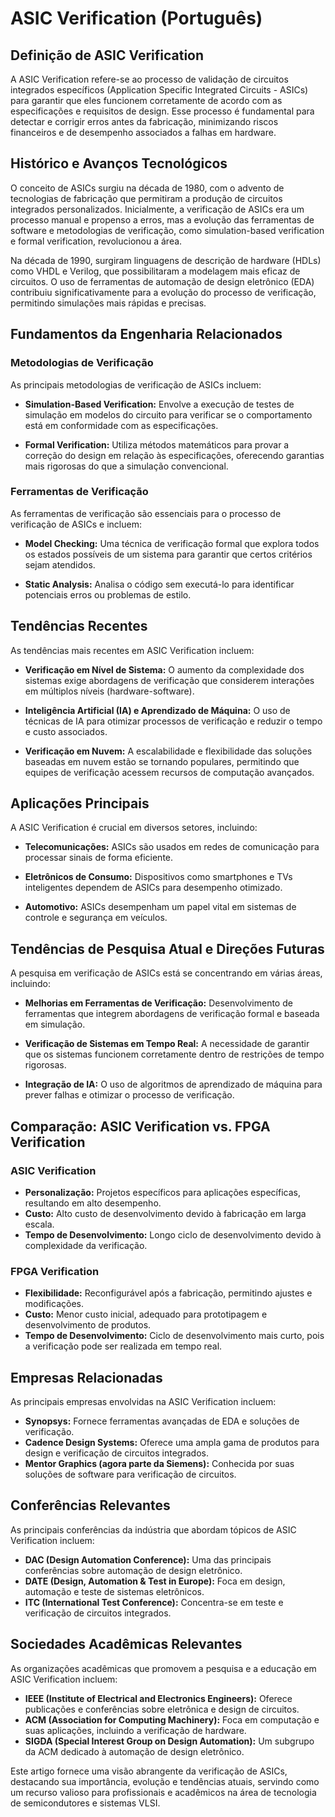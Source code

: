 # ASIC Verification (Português)

## Definição de ASIC Verification

A ASIC Verification refere-se ao processo de validação de circuitos integrados específicos (Application Specific Integrated Circuits - ASICs) para garantir que eles funcionem corretamente de acordo com as especificações e requisitos de design. Esse processo é fundamental para detectar e corrigir erros antes da fabricação, minimizando riscos financeiros e de desempenho associados a falhas em hardware.

## Histórico e Avanços Tecnológicos

O conceito de ASICs surgiu na década de 1980, com o advento de tecnologias de fabricação que permitiram a produção de circuitos integrados personalizados. Inicialmente, a verificação de ASICs era um processo manual e propenso a erros, mas a evolução das ferramentas de software e metodologias de verificação, como simulation-based verification e formal verification, revolucionou a área.

Na década de 1990, surgiram linguagens de descrição de hardware (HDLs) como VHDL e Verilog, que possibilitaram a modelagem mais eficaz de circuitos. O uso de ferramentas de automação de design eletrônico (EDA) contribuiu significativamente para a evolução do processo de verificação, permitindo simulações mais rápidas e precisas.

## Fundamentos da Engenharia Relacionados

### Metodologias de Verificação

As principais metodologias de verificação de ASICs incluem:

- **Simulation-Based Verification:** Envolve a execução de testes de simulação em modelos do circuito para verificar se o comportamento está em conformidade com as especificações.
  
- **Formal Verification:** Utiliza métodos matemáticos para provar a correção do design em relação às especificações, oferecendo garantias mais rigorosas do que a simulação convencional.

### Ferramentas de Verificação

As ferramentas de verificação são essenciais para o processo de verificação de ASICs e incluem:

- **Model Checking:** Uma técnica de verificação formal que explora todos os estados possíveis de um sistema para garantir que certos critérios sejam atendidos.

- **Static Analysis:** Analisa o código sem executá-lo para identificar potenciais erros ou problemas de estilo.

## Tendências Recentes

As tendências mais recentes em ASIC Verification incluem:

- **Verificação em Nível de Sistema:** O aumento da complexidade dos sistemas exige abordagens de verificação que considerem interações em múltiplos níveis (hardware-software).

- **Inteligência Artificial (IA) e Aprendizado de Máquina:** O uso de técnicas de IA para otimizar processos de verificação e reduzir o tempo e custo associados.

- **Verificação em Nuvem:** A escalabilidade e flexibilidade das soluções baseadas em nuvem estão se tornando populares, permitindo que equipes de verificação acessem recursos de computação avançados.

## Aplicações Principais

A ASIC Verification é crucial em diversos setores, incluindo:

- **Telecomunicações:** ASICs são usados em redes de comunicação para processar sinais de forma eficiente.
  
- **Eletrônicos de Consumo:** Dispositivos como smartphones e TVs inteligentes dependem de ASICs para desempenho otimizado.

- **Automotivo:** ASICs desempenham um papel vital em sistemas de controle e segurança em veículos.

## Tendências de Pesquisa Atual e Direções Futuras

A pesquisa em verificação de ASICs está se concentrando em várias áreas, incluindo:

- **Melhorias em Ferramentas de Verificação:** Desenvolvimento de ferramentas que integrem abordagens de verificação formal e baseada em simulação.

- **Verificação de Sistemas em Tempo Real:** A necessidade de garantir que os sistemas funcionem corretamente dentro de restrições de tempo rigorosas.

- **Integração de IA:** O uso de algoritmos de aprendizado de máquina para prever falhas e otimizar o processo de verificação.

## Comparação: ASIC Verification vs. FPGA Verification

### ASIC Verification

- **Personalização:** Projetos específicos para aplicações específicas, resultando em alto desempenho.
- **Custo:** Alto custo de desenvolvimento devido à fabricação em larga escala.
- **Tempo de Desenvolvimento:** Longo ciclo de desenvolvimento devido à complexidade da verificação.

### FPGA Verification

- **Flexibilidade:** Reconfigurável após a fabricação, permitindo ajustes e modificações.
- **Custo:** Menor custo inicial, adequado para prototipagem e desenvolvimento de produtos.
- **Tempo de Desenvolvimento:** Ciclo de desenvolvimento mais curto, pois a verificação pode ser realizada em tempo real.

## Empresas Relacionadas

As principais empresas envolvidas na ASIC Verification incluem:

- **Synopsys:** Fornece ferramentas avançadas de EDA e soluções de verificação.
- **Cadence Design Systems:** Oferece uma ampla gama de produtos para design e verificação de circuitos integrados.
- **Mentor Graphics (agora parte da Siemens):** Conhecida por suas soluções de software para verificação de circuitos.

## Conferências Relevantes

As principais conferências da indústria que abordam tópicos de ASIC Verification incluem:

- **DAC (Design Automation Conference):** Uma das principais conferências sobre automação de design eletrônico.
- **DATE (Design, Automation & Test in Europe):** Foca em design, automação e teste de sistemas eletrônicos.
- **ITC (International Test Conference):** Concentra-se em teste e verificação de circuitos integrados.

## Sociedades Acadêmicas Relevantes

As organizações acadêmicas que promovem a pesquisa e a educação em ASIC Verification incluem:

- **IEEE (Institute of Electrical and Electronics Engineers):** Oferece publicações e conferências sobre eletrônica e design de circuitos.
- **ACM (Association for Computing Machinery):** Foca em computação e suas aplicações, incluindo a verificação de hardware.
- **SIGDA (Special Interest Group on Design Automation):** Um subgrupo da ACM dedicado à automação de design eletrônico.

Este artigo fornece uma visão abrangente da verificação de ASICs, destacando sua importância, evolução e tendências atuais, servindo como um recurso valioso para profissionais e acadêmicos na área de tecnologia de semicondutores e sistemas VLSI.
